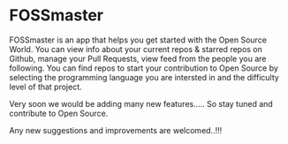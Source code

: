 # FOSSmaster


FOSSmaster is an app that helps you get started with the Open Source World. You can view info about your current repos & starred repos on Github, manage your Pull Requests, view feed from the people you are following. You can find repos to start your contribution to Open Source by selecting the programming language you are intersted in and the difficulty level of that project.

Very soon we would be adding many new features..... So stay tuned and contribute to Open Source.

Any new suggestions and improvements are welcomed..!!!
